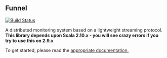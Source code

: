 ## Funnel

[![Build Status](https://jenkins.oncue.verizon.net:8443/job/WebServices-funnel/badge/icon)](https://jenkins.oncue.verizon.net:8443/job/WebServices-funnel/)

A distributed monitoring system based on a lightweight streaming protocol. **This library depends upon Scala 2.10.x - you will see crazy errors if you try to use this on 2.9.x**

To get started, please read the [appropriate documentation.](http://github.oncue.verizon.net/pages/IntelMedia/funnel/)


